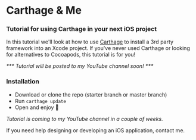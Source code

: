 # Carthage & Me
### Tutorial for using Carthage in your next iOS project

In this tutorial we'll look at how to use [Carthage](https://github.com/Carthage/Carthage) to install a 3rd party framework into an Xcode project. If you've never used Carthage or looking for alternatives to Cocoapods, this tutorial is for you!

<i>*** Tutorial will be posted to my YouTube channel soon! ***</i>

### Installation
- Download or clone the repo (starter branch or master branch)
- Run `carthage update`
- Open and enjoy 🎉

<i>Tutorial is coming to my YouTube channel in a couple of weeks.</i>

If you need help designing or developing an iOS application, contact me.
